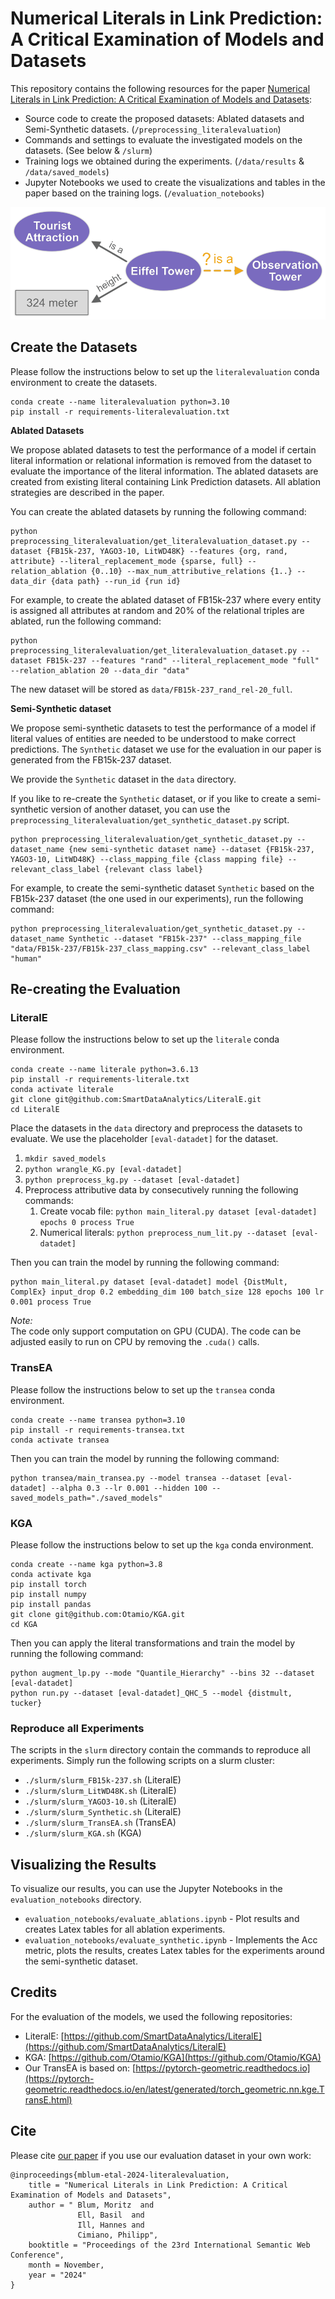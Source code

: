 # Numerical Literals in Link Prediction: A Critical Examination of Models and Datasets

This repository contains the following resources for the paper [Numerical Literals in Link Prediction: 
A Critical Examination of Models and Datasets](https://arxiv.org/abs/2407.18241):
* Source code to create the proposed datasets: Ablated datasets and Semi-Synthetic datasets. (`/preprocessing_literalevaluation`)
* Commands and settings to evaluate the investigated models on the datasets. (See below & `/slurm`)
* Training logs we obtained during the experiments. (`/data/results` & `/data/saved_models`)
* Jupyter Notebooks we used to create the visualizations and tables in the paper based on the training logs. (`/evaluation_notebooks`)

![alt text](data/tex/example_eiffel_tower.png)


## Create the Datasets
Please follow the instructions below to set up the `literalevaluation` conda environment to create the datasets.

```
conda create --name literalevaluation python=3.10
pip install -r requirements-literalevaluation.txt
```

**Ablated Datasets**

We propose ablated datasets to test the performance of a model if certain literal information or relational information
is removed from the dataset to evaluate the importance of the literal information. The ablated datasets are created from
existing literal containing Link Prediction datasets. All ablation strategies are described in the paper.

You can create the ablated datasets by running the following command:
```
python preprocessing_literalevaluation/get_literalevaluation_dataset.py --dataset {FB15k-237, YAGO3-10, LitWD48K} --features {org, rand, attribute} --literal_replacement_mode {sparse, full} --relation_ablation {0..10} --max_num_attributive_relations {1..} --data_dir {data path} --run_id {run id}
```

For example, to create the ablated dataset of FB15k-237 where every entity is assigned all attributes at random 
and 20% of the relational triples are ablated, run the following command:
```
python preprocessing_literalevaluation/get_literalevaluation_dataset.py --dataset FB15k-237 --features "rand" --literal_replacement_mode "full" --relation_ablation 20 --data_dir "data"
```
The new dataset will be stored as `data/FB15k-237_rand_rel-20_full`.




**Semi-Synthetic dataset**

We propose semi-synthetic datasets to test the performance of a model if literal values of entities are needed to be 
understood to make correct predictions. The `Synthetic` dataset we use for the evaluation in our paper is generated 
from the FB15k-237 dataset. 

We provide the `Synthetic` dataset in the `data` directory.

If you like to re-create the `Synthetic` dataset, or if you like to create
a semi-synthetic version of another dataset, you can use the 
`preprocessing_literalevaluation/get_synthetic_dataset.py` script.

```
python preprocessing_literalevaluation/get_synthetic_dataset.py --dataset_name {new semi-synthetic dataset name} --dataset {FB15k-237, YAGO3-10, LitWD48K} --class_mapping_file {class mapping file} --relevant_class_label {relevant class label}
```

For example, to create the semi-synthetic dataset `Synthetic` based on the FB15k-237 dataset (the one used in our experiments), run the following command:
```
python preprocessing_literalevaluation/get_synthetic_dataset.py --dataset_name Synthetic --dataset "FB15k-237" --class_mapping_file "data/FB15k-237/FB15k-237_class_mapping.csv" --relevant_class_label "human"
```


## Re-creating the Evaluation

### LiteralE
Please follow the instructions below to set up the `literale` conda environment.
```
conda create --name literale python=3.6.13
pip install -r requirements-literale.txt
conda activate literale
git clone git@github.com:SmartDataAnalytics/LiteralE.git
cd LiteralE
```

Place the datasets in the `data` directory and preprocess the datasets to evaluate. 
We use the placeholder `[eval-datadet]` for the dataset.
1. `mkdir saved_models`
2. `python wrangle_KG.py [eval-datadet]`
3. `python preprocess_kg.py --dataset [eval-datadet]`
4. Preprocess attributive data by consecutively running the following commands:
    1. Create vocab file: `python main_literal.py dataset [eval-datadet] epochs 0 process True`
    2. Numerical literals: `python preprocess_num_lit.py --dataset [eval-datadet]`
   
Then you can train the model by running the following command:
```
python main_literal.py dataset [eval-datadet] model {DistMult, ComplEx} input_drop 0.2 embedding_dim 100 batch_size 128 epochs 100 lr 0.001 process True
```

_Note:_  
The code only support computation on GPU (CUDA). The code can be adjusted easily to run on CPU by removing the `.cuda()` calls.


### TransEA
Please follow the instructions below to set up the `transea` conda environment.

```
conda create --name transea python=3.10
pip install -r requirements-transea.txt
conda activate transea
```

Then you can train the model by running the following command:
```
python transea/main_transea.py --model transea --dataset [eval-datadet] --alpha 0.3 --lr 0.001 --hidden 100 --saved_models_path="./saved_models"
```


### KGA
Please follow the instructions below to set up the `kga` conda environment.
```
conda create --name kga python=3.8
conda activate kga
pip install torch
pip install numpy
pip install pandas 
git clone git@github.com:Otamio/KGA.git
cd KGA
```

Then you can apply the literal transformations and train the model by running the following command: 
```
python augment_lp.py --mode "Quantile_Hierarchy" --bins 32 --dataset [eval-datadet]
python run.py --dataset [eval-datadet]_QHC_5 --model {distmult, tucker}
```


### Reproduce all Experiments
The scripts in the `slurm` directory contain the commands to reproduce all experiments. Simply run the following
scripts on a slurm cluster:
* `./slurm/slurm_FB15k-237.sh` (LiteralE)
* `./slurm/slurm_LitWD48K.sh` (LiteralE)
* `./slurm/slurm_YAGO3-10.sh` (LiteralE)
* `./slurm/slurm_Synthetic.sh` (LiteralE)
* `./slurm/slurm_TransEA.sh` (TransEA)
* `./slurm/slurm_KGA.sh` (KGA)


## Visualizing the Results
To visualize our results, you can use the Jupyter Notebooks in the `evaluation_notebooks` directory.
* `evaluation_notebooks/evaluate_ablations.ipynb` - Plot results and creates Latex tables for all ablation experiments.
* `evaluation_notebooks/evaluate_synthetic.ipynb` - Implements the Acc metric, plots the results, creates Latex tables for the experiments around the semi-synthetic dataset.


## Credits
For the evaluation of the models, we used the following repositories:
* LiteralE: [https://github.com/SmartDataAnalytics/LiteralE](https://github.com/SmartDataAnalytics/LiteralE)
* KGA: [https://github.com/Otamio/KGA](https://github.com/Otamio/KGA)
* Our TransEA is based on: [https://pytorch-geometric.readthedocs.io](https://pytorch-geometric.readthedocs.io/en/latest/generated/torch_geometric.nn.kge.TransE.html)


## Cite

Please cite [our paper](https://arxiv.org/abs/2407.18241) if you use our evaluation dataset in your own work:

```
@inproceedings{mblum-etal-2024-literalevaluation,
    title = "Numerical Literals in Link Prediction: A Critical Examination of Models and Datasets",
    author = " Blum, Moritz  and
               Ell, Basil  and
               Ill, Hannes and 
               Cimiano, Philipp",
    booktitle = "Proceedings of the 23rd International Semantic Web Conference",
    month = November,
    year = "2024"
}
```

